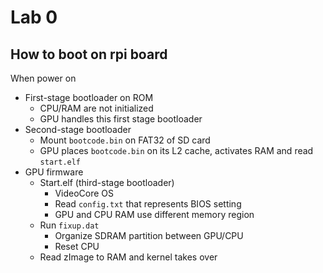 # Lab 0

## How to boot on rpi board

When power on

- First-stage bootloader on ROM
  - CPU/RAM are not initialized
  - GPU handles this first stage bootloader
- Second-stage bootloader
  - Mount `bootcode.bin` on FAT32 of SD card
  - GPU places `bootcode.bin` on its L2 cache, activates RAM and read `start.elf`
- GPU firmware
  - Start.elf (third-stage bootloader)
    - VideoCore OS
    - Read `config.txt` that represents BIOS setting
    - GPU and CPU RAM use different memory region
  - Run `fixup.dat`
    - Organize SDRAM partition between GPU/CPU
    - Reset CPU
  - Read zImage to RAM and kernel takes over
